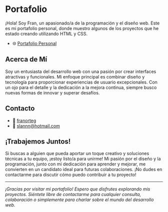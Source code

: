 # Portafolio

¡Hola! Soy Fran, un apasionado/a de la programación y el diseño web. Este es mi portafolio personal, donde muestro algunos de los proyectos que he estado creando utilizando HTML y CSS.
- 🌐 [Portafolio Personal](https://franslannn.github.io/Portafolio-main/)
## Acerca de Mí

Soy un entusiasta del desarrollo web con una pasión por crear interfaces atractivas y funcionales. Mi enfoque principal es combinar diseño y tecnología para proporcionar experiencias de usuario excepcionales. Con un ojo para el detalle y la dedicación a la mejora continua, siempre busco nuevas formas de innovar y superar desafíos.


## Contacto

- 💼 [franorteg](https://www.linkedin.com/in/franort/)
- 📧 slannn@hotmail.com


## ¡Trabajemos Juntos!

Si buscas a alguien que pueda aportar un toque creativo y soluciones técnicas a tu equipo, ¡estoy listo/a para unirme! Mi pasión por el diseño y la programación, junto con mi dedicación para aprender y mejorar, me convierten en un candidato ideal para futuras colaboraciones. ¡No dudes en contactarme para discutir cómo puedo contribuir a tu proyecto!

---

_¡Gracias por visitar mi portafolio! Espero que disfrutes explorando mis proyectos. Siéntete libre de contactarme para cualquier consulta, colaboración o simplemente para charlar sobre el mundo del desarrollo web._
